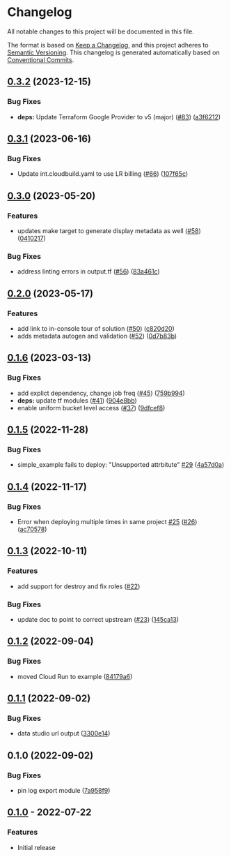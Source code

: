 # Changelog

All notable changes to this project will be documented in this file.

The format is based on
[Keep a Changelog](https://keepachangelog.com/en/1.0.0/),
and this project adheres to
[Semantic Versioning](https://semver.org/spec/v2.0.0.html).
This changelog is generated automatically based on [Conventional Commits](https://www.conventionalcommits.org/en/v1.0.0/).

## [0.3.2](https://github.com/GoogleCloudPlatform/terraform-google-log-analysis/compare/v0.3.1...v0.3.2) (2023-12-15)


### Bug Fixes

* **deps:** Update Terraform Google Provider to v5 (major) ([#83](https://github.com/GoogleCloudPlatform/terraform-google-log-analysis/issues/83)) ([a3f6212](https://github.com/GoogleCloudPlatform/terraform-google-log-analysis/commit/a3f6212f5bc16cb75dbc0c71681fcc1cb539cf06))

## [0.3.1](https://github.com/GoogleCloudPlatform/terraform-google-log-analysis/compare/v0.3.0...v0.3.1) (2023-06-16)


### Bug Fixes

* Update int.cloudbuild.yaml to use LR billing ([#66](https://github.com/GoogleCloudPlatform/terraform-google-log-analysis/issues/66)) ([107f65c](https://github.com/GoogleCloudPlatform/terraform-google-log-analysis/commit/107f65cd676ff10e7aa2521b480c8da2c695016c))

## [0.3.0](https://github.com/GoogleCloudPlatform/terraform-google-log-analysis/compare/v0.2.0...v0.3.0) (2023-05-20)


### Features

* updates make target to generate display metadata as well ([#58](https://github.com/GoogleCloudPlatform/terraform-google-log-analysis/issues/58)) ([0410217](https://github.com/GoogleCloudPlatform/terraform-google-log-analysis/commit/04102170b3a9a67d5deb0eb372344857626c392a))


### Bug Fixes

* address linting errors in output.tf ([#56](https://github.com/GoogleCloudPlatform/terraform-google-log-analysis/issues/56)) ([83a461c](https://github.com/GoogleCloudPlatform/terraform-google-log-analysis/commit/83a461c66490ee78844758a2bbf91ec6c5bfc4cf))

## [0.2.0](https://github.com/GoogleCloudPlatform/terraform-google-log-analysis/compare/v0.1.6...v0.2.0) (2023-05-17)


### Features

* add link to in-console tour of solution ([#50](https://github.com/GoogleCloudPlatform/terraform-google-log-analysis/issues/50)) ([c820d20](https://github.com/GoogleCloudPlatform/terraform-google-log-analysis/commit/c820d207903be0fb8350b691239a94ab2dff2094))
* adds metadata autogen and validation ([#52](https://github.com/GoogleCloudPlatform/terraform-google-log-analysis/issues/52)) ([0d7b83b](https://github.com/GoogleCloudPlatform/terraform-google-log-analysis/commit/0d7b83bacbb77f02fe1b971035084c207a6841e0))

## [0.1.6](https://github.com/GoogleCloudPlatform/terraform-google-log-analysis/compare/v0.1.5...v0.1.6) (2023-03-13)


### Bug Fixes

* add explict dependency, change job freq ([#45](https://github.com/GoogleCloudPlatform/terraform-google-log-analysis/issues/45)) ([759b994](https://github.com/GoogleCloudPlatform/terraform-google-log-analysis/commit/759b994636265392dbe8c2e4b4e00f94ab8202a3))
* **deps:** update tf modules ([#41](https://github.com/GoogleCloudPlatform/terraform-google-log-analysis/issues/41)) ([904e8bb](https://github.com/GoogleCloudPlatform/terraform-google-log-analysis/commit/904e8bbf9a45f65289b5da1c2e060b72c01c5de7))
* enable uniform bucket level access ([#37](https://github.com/GoogleCloudPlatform/terraform-google-log-analysis/issues/37)) ([9dfcef8](https://github.com/GoogleCloudPlatform/terraform-google-log-analysis/commit/9dfcef81d91b5ac216a28de6fbbd3ca62957c73f))

## [0.1.5](https://github.com/GoogleCloudPlatform/terraform-google-log-analysis/compare/v0.1.4...v0.1.5) (2022-11-28)


### Bug Fixes

* simple_example fails to deploy: "Unsupported attrbitute" [#29](https://github.com/GoogleCloudPlatform/terraform-google-log-analysis/issues/29) ([4a57d0a](https://github.com/GoogleCloudPlatform/terraform-google-log-analysis/commit/4a57d0afef4fd2a86517684b7d485685a7525644))

## [0.1.4](https://github.com/GoogleCloudPlatform/terraform-google-log-analysis/compare/v0.1.3...v0.1.4) (2022-11-17)


### Bug Fixes

* Error when deploying multiple times in same project [#25](https://github.com/GoogleCloudPlatform/terraform-google-log-analysis/issues/25) ([#26](https://github.com/GoogleCloudPlatform/terraform-google-log-analysis/issues/26)) ([ac70578](https://github.com/GoogleCloudPlatform/terraform-google-log-analysis/commit/ac70578f23e870feddfecb83709c6e65bd50a3c5))

## [0.1.3](https://github.com/GoogleCloudPlatform/terraform-google-log-analysis/compare/v0.1.2...v0.1.3) (2022-10-11)

### Features

* add support for destroy and fix roles ([#22](https://github.com/GoogleCloudPlatform/terraform-google-log-analysis/issues/22))

### Bug Fixes

* update doc to point to correct upstream ([#23](https://github.com/GoogleCloudPlatform/terraform-google-log-analysis/issues/23)) ([145ca13](https://github.com/GoogleCloudPlatform/terraform-google-log-analysis/commit/145ca1368f5e3a0dd9fd7d766d49364a67c54cb5))

## [0.1.2](https://github.com/GoogleCloudPlatform/terraform-google-log-analysis/compare/v0.1.1...v0.1.2) (2022-09-04)


### Bug Fixes

* moved Cloud Run to example ([84179a6](https://github.com/GoogleCloudPlatform/terraform-google-log-analysis/commit/84179a69b9fa0da061209eba0997c0f692ffd26f))

## [0.1.1](https://github.com/GoogleCloudPlatform/terraform-google-log-analysis/compare/v0.1.0...v0.1.1) (2022-09-02)


### Bug Fixes

* data studio url output ([3300e14](https://github.com/GoogleCloudPlatform/terraform-google-log-analysis/commit/3300e14bfbbeb5eaef9cb3610847db16b1d45b59))

## 0.1.0 (2022-09-02)


### Bug Fixes

* pin log export module ([7a958f9](https://github.com/GoogleCloudPlatform/terraform-google-log-analysis/commit/7a958f9958109086def3ea92fb8bb2951035c734))

## [0.1.0](https://github.com/terraform-google-modules/terraform-google-log-analysis/releases/tag/v0.1.0) - 2022-07-22

### Features

- Initial release

[0.1.0]: https://github.com/terraform-google-modules/terraform-google-log-analysis/releases/tag/v0.1.0
